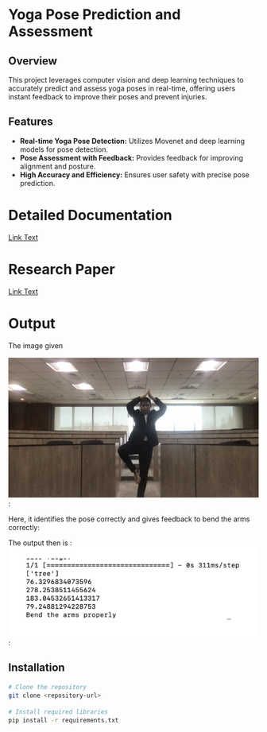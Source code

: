 # Yoga Pose Prediction and Assessment

## Overview

This project leverages computer vision and deep learning techniques to accurately predict and assess yoga poses in real-time, offering users instant feedback to improve their poses and prevent injuries.

## Features

- **Real-time Yoga Pose Detection:** Utilizes Movenet and deep learning models for pose detection.
- **Pose Assessment with Feedback:** Provides feedback for improving alignment and posture.
- **High Accuracy and Efficiency:** Ensures user safety with precise pose prediction.

# Detailed Documentation

[Link Text](https://drive.google.com/file/d/1imIAYZnTuuG1GBYzwGYvGWrwyYIv01vh/view?usp=sharing)

# Research Paper

[Link Text](https://www.researchgate.net/publication/369903426_REAL_TIME_YOGA_POSE_DETECTION_USING_DEEPLEARNING_A_REVIEW)

# Output

The image given

![Yoga Pose Example](/abc/input.png):

Here, it identifies the pose correctly and gives feedback to bend the arms correctly:

The output then is :
![Yoga Pose Example](/abc/output.png):

## Installation

```bash
# Clone the repository
git clone <repository-url>

# Install required libraries
pip install -r requirements.txt
```
